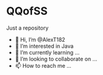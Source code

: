 # QQofSS
Just a repository
- 👋 Hi, I’m @AlexT182
- 👀 I’m interested in Java
- 🌱 I’m currently learning ...
- 💞️ I’m looking to collaborate on ...
- 📫 How to reach me ...

